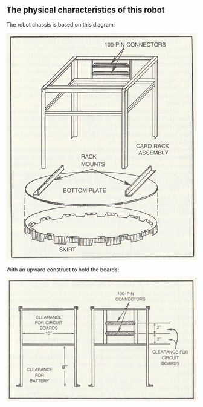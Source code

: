 ## The physical characteristics of this robot

The robot chassis is based on this diagram:

![base](/spr-book/0400-1.png)

With an upward construct to hold the boards:

![rack](/spr-book/0400-2.png)

